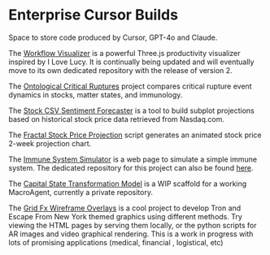 # Enterprise Cursor Builds
Space to store code produced by Cursor, GPT-4o and Claude.  

The [Workflow Visualizer](https://github.com/Photon1c/EnterpriseCursorBuilds/tree/main/WorkflowVisualizer/visualizer) is a powerful Three.js productivity visualizer inspired by I Love Lucy. It is continually being updated and will eventually move to its own dedicated repository with the release of version 2.  

The [Ontological Critical Ruptures](/ontological-critical-ruptures) project compares critical rupture event dynamics in stocks, matter states, and immunology.  

The [Stock CSV Sentiment Forecaster](https://github.com/Photon1c/EnterpriseCursorBuilds/tree/main/stock_csv_sentiment_forecaster) is a tool to build subplot projections based on historical stock price data retrieved from Nasdaq.com.  

The [Fractal Stock Price Projection](https://github.com/Photon1c/EnterpriseCursorBuilds/tree/main/fractal-stock-price-simulator) script generates an animated stock price 2-week projection chart.  

The [Immune System Simulator](https://github.com/Photon1c/EnterpriseCursorBuilds/tree/main/immunesystemsimulator-v1.02-beta) is a web page to simulate a simple immune system. The dedicated repository for this project can also be found [here](https://github.com/Photon1c/ImmuneSystemSimulator).

The [Capital State Transformation Model](https://github.com/Photon1c/EnterpriseCursorBuilds/tree/main/cloud-rain-soil-capital-model) is a WIP scaffold for a working MacroAgent, currently a private repository.  

The [Grid Fx Wireframe Overlays](https://github.com/Photon1c/EnterpriseCursorBuilds/tree/main/GridFx-WireframeOverlays) is a cool project to develop Tron and Escape From New York themed graphics using different methods. Try viewing the HTML pages by serving them locally, or the python scripts for AR images and video graphical rendering. This is a work in progress with lots of promising applications (medical, financial , logistical, etc)
